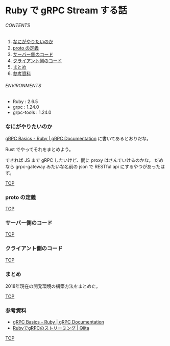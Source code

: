 # Ruby で gRPC Stream する話
<a id="top"></a>

###### CONTENTS

1. [なにがやりたいのか](#purpose)
1. [proto の定義](#define-proto)
1. [サーバー側のコード](#server)
1. [クライアント側のコード](#client)
1. [まとめ](#postscript)
1. [参考資料](#reference)


###### ENVIRONMENTS

- Ruby : 2.6.5
- grpc : 1.24.0
- grpc-tools : 1.24.0


<a id="purpose"></a>
### なにがやりたいのか

[gRPC Basics - Ruby | gRPC Documentation](https://grpc.io/docs/tutorials/basic/ruby/) に書いてあるとおりだな。

Rust でやってそれをまとめよう。

できれば JS まで gRPC したいけど、間に proxy はさんでいけるのかな。
だめなら grpc-gateway みたいな名前の json で RESTful api にするやつがあったはず。


[TOP](#top)
<a id="define-proto"></a>
### proto の定義


[TOP](#top)
<a id="server"></a>
### サーバー側のコード


[TOP](#top)
<a id="client"></a>
### クライアント側のコード


[TOP](#top)
<a id="postscript"></a>
### まとめ

2018年現在の開発環境の構築方法をまとめた。


[TOP](#top)
<a id="reference"></a>
### 参考資料

- [gRPC Basics - Ruby | gRPC Documentation](https://grpc.io/docs/tutorials/basic/ruby/)
- [RubyでgRPCのストリーミング | Qiita](https://qiita.com/yururit/items/bc7c0eda63d5fa30289a)


[TOP](#top)
